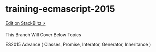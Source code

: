 # training-ecmascript-2015

[Edit on StackBlitz ⚡️](https://stackblitz.com/edit/training-ecmascript-2015)

This Branch Will Cover Below Topics

ES2015 Advance (
    Classes, 
    Promise, 
    Interator, 
    Generator,
    Inheritance
)